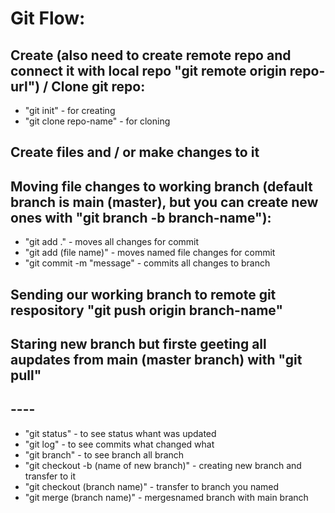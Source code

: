 # Git Flow:

## Create (also need to create remote repo and connect it with local repo "git remote origin repo-url") / Clone git repo:

- "git init" - for creating
- "git clone repo-name" - for cloning

## Create files and / or make changes to it

## Moving file changes to working branch (default branch is main (master), but you can create new ones with "git branch -b branch-name"):

- "git add ." - moves all changes for commit
- "git add (file name)" - moves named file changes for commit
- "git commit -m "message" - commits all changes to branch

## Sending our working branch to remote git respository "git push origin branch-name"

## Staring new branch but firste geeting all aupdates from main (master branch) with "git pull"

## ----

- "git status" - to see status whant was updated
- "git log" - to see commits what changed what
- "git branch" - to see branch all branch
- "git checkout -b (name of new branch)" - creating new branch and transfer to it
- "git checkout (branch name)" - transfer to branch you named
- "git merge (branch name)" - mergesnamed branch with main branch
